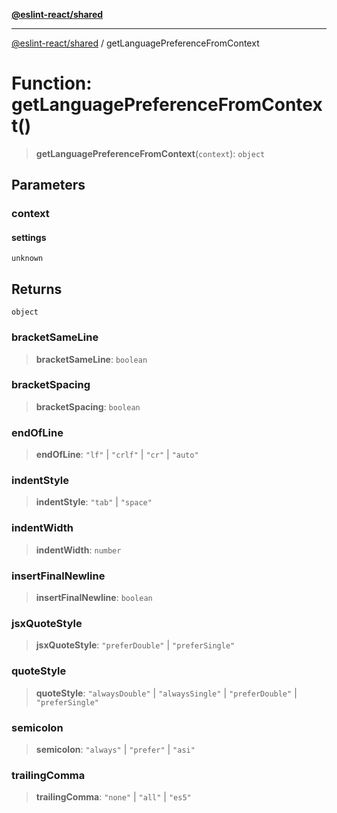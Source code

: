 [**@eslint-react/shared**](../README.md)

***

[@eslint-react/shared](../README.md) / getLanguagePreferenceFromContext

# Function: getLanguagePreferenceFromContext()

> **getLanguagePreferenceFromContext**(`context`): `object`

## Parameters

### context

#### settings

`unknown`

## Returns

`object`

### bracketSameLine

> **bracketSameLine**: `boolean`

### bracketSpacing

> **bracketSpacing**: `boolean`

### endOfLine

> **endOfLine**: `"lf"` \| `"crlf"` \| `"cr"` \| `"auto"`

### indentStyle

> **indentStyle**: `"tab"` \| `"space"`

### indentWidth

> **indentWidth**: `number`

### insertFinalNewline

> **insertFinalNewline**: `boolean`

### jsxQuoteStyle

> **jsxQuoteStyle**: `"preferDouble"` \| `"preferSingle"`

### quoteStyle

> **quoteStyle**: `"alwaysDouble"` \| `"alwaysSingle"` \| `"preferDouble"` \| `"preferSingle"`

### semicolon

> **semicolon**: `"always"` \| `"prefer"` \| `"asi"`

### trailingComma

> **trailingComma**: `"none"` \| `"all"` \| `"es5"`
